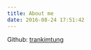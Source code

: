```yaml
---
title: About me
date: 2016-08-24 17:51:42
---
```


Github: [trankimtung](https://github.com/trankimtung)

